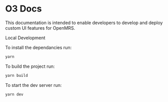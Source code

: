 # O3 Docs

This documentation is intended to enable developers to develop and deploy custom UI features for OpenMRS.

Local Development

To install the dependancies run:
```bash
yarn
```

To build the project run:
```bash
yarn build
```

To start the dev server run:
```bash
yarn dev
```
